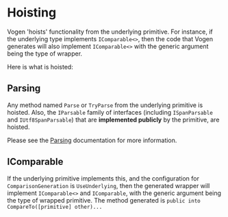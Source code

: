 # Hoisting

Vogen 'hoists' functionality from the underlying primitive. For instance, if the underlying type implements `IComparable<>`, then the code that Vogen generates will also implement `IComparable<>` with the generic argument being the type of wrapper.

Here is what is hoisted:

## Parsing        

Any method named `Parse` or `TryParse` from the underlying primitive is hoisted. Also, the `IParsable` family of interfaces (including `ISpanParsable` and `IUtf8SpanParsable`) that are **implemented publicly** by the primitive, are hoisted.

Please see the [Parsing](Parsing.md) documentation for more information.

## IComparable

If the underlying primitive implements this, and the configuration for `ComparisonGeneration` is `UseUnderlying`, then the generated wrapper will implement `IComparable<>` and `IComparable`, with the generic argument being the type of wrapped primitive.
The method generated is `public into CompareTo([primitive] other)...`
